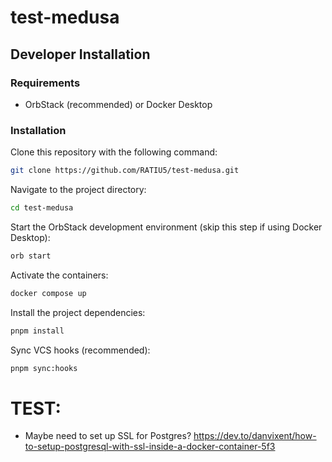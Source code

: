 # test-medusa

## Developer Installation

### Requirements

- OrbStack (recommended) or Docker Desktop

### Installation

Clone this repository with the following command:

```bash
git clone https://github.com/RATIU5/test-medusa.git
```

Navigate to the project directory:

```bash
cd test-medusa
```

Start the OrbStack development environment (skip this step if using Docker Desktop):

```bash
orb start
```

Activate the containers:
  
```bash
docker compose up
```

Install the project dependencies:

```bash
pnpm install
```

Sync VCS hooks (recommended):

```bash
pnpm sync:hooks
```



# TEST:
- Maybe need to set up SSL for Postgres? https://dev.to/danvixent/how-to-setup-postgresql-with-ssl-inside-a-docker-container-5f3